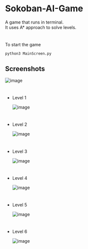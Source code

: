 # Sokoban-AI-Game

A game that runs in terminal.  
It uses A* approach to solve levels.

#
To start the game
```
python3 MainScreen.py
```
## Screenshots
![image](https://github.com/AhmedKamruddin/Solving-Sokoban-Using-AI/assets/98866395/14eb86e9-4d9e-4f5b-b27d-de2ab87fb3cd)  

#

- Level 1
  
  ![image](https://github.com/AhmedKamruddin/Solving-Sokoban-Using-AI/assets/98866395/fc3cd589-913b-4b18-a62a-cbaebf67261e)

  #

- Level 2
  
  ![image](https://github.com/AhmedKamruddin/Solving-Sokoban-Using-AI/assets/98866395/8f3cfb68-4f70-4c13-87f2-1d362335c994)

  #

- Level 3
  
  ![image](https://github.com/AhmedKamruddin/Solving-Sokoban-Using-AI/assets/98866395/acde5acc-4391-4d6c-b6e7-2cc543009943)

  #

- Level 4
  
  ![image](https://github.com/AhmedKamruddin/Solving-Sokoban-Using-AI/assets/98866395/98e4adfd-5ec4-4581-8263-d26359c983c5)

  #

- Level 5
  
  ![image](https://github.com/AhmedKamruddin/Solving-Sokoban-Using-AI/assets/98866395/8fc19df5-c5d3-4bd3-be73-09f517b3dfc1)

  #

- Level 6
  
  ![image](https://github.com/AhmedKamruddin/Solving-Sokoban-Using-AI/assets/98866395/b28ef854-cafc-40ed-8c35-e61365128dfc)





